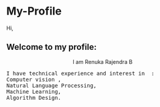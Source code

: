# My-Profile
Hi,
<h2>Welcome to my profile: </h2>
     <center>  I am Renuka Rajendra B </center>
<pre>
I have technical experience and interest in  : 
Computer vision ,
Natural Language Processing,
Machine Learning,
Algorithm Design.
</pre>


